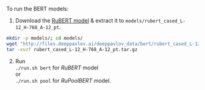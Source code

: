 To run the BERT models:
1) Download the [RuBERT model](http://files.deeppavlov.ai/deeppavlov_data/bert/rubert_cased_L-12_H-768_A-12_pt.tar.gz) & extract it to `models/rubert_cased_L-12_H-768_A-12_pt`.
```bash
mkdir -p models/; cd models/
wget "http://files.deeppavlov.ai/deeppavlov_data/bert/rubert_cased_L-12_H-768_A-12_pt.tar.gz"
tar -xvzf rubert_cased_L-12_H-768_A-12_pt.tar.gz
```
2) Run<br/>
`./run.sh bert` for *RuBERT* model<br/>
or<br/>
`./run.sh pool` for *RuPoolBERT* model.
